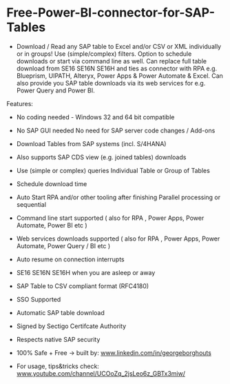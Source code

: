 # Free-Power-BI-connector-for-SAP-Tables

- Download / Read any SAP table to Excel and/or CSV or XML individually or in groups! Use (simple/complex) filters. Option to schedule downloads or start via command line as well. Can replace full table download from SE16 SE16N SE16H and ties as connector with RPA e.g. Blueprism, UIPATH, Alteryx, Power Apps & Power Automate & Excel. Can also provide you SAP table downloads via its web services for e.g. Power Query and Power BI.

Features:

- No coding needed - Windows 32 and 64 bit compatible
- No SAP GUI needed No need for SAP server code changes / Add-ons
- Download Tables from SAP systems (incl. S/4HANA)
- Also supports SAP CDS view (e.g. joined tables) downloads
- Use (simple or complex) queries Individual Table or Group of Tables
- Schedule download time
- Auto Start RPA and/or other tooling after finishing Parallel processing or sequential
- Command line start supported ( also for RPA , Power Apps, Power Automate, Power BI etc )
- Web services downloads supported ( also for RPA , Power Apps, Power Automate, Power Query / BI etc )
- Auto resume on connection interrupts
- SE16 SE16N SE16H when you are asleep or away
- SAP Table to CSV compliant format (RFC4180)
- SSO Supported
- Automatic SAP table download
- Signed by Sectigo Certifcate Authority
- Respects native SAP security
- 100% Safe + Free -> built by: www.linkedin.com/in/georgeborghouts

- For usage, tips&tricks check: www.youtube.com/channel/UCOoZq_2jsLeo6z_GBTx3miw/
